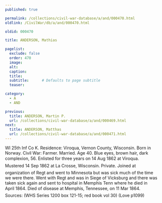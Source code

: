 ```yaml
---
published: true

permalink: /collections/civil-war-database/a/and/000470.html
oldlink: /CivilWar/db/a/and/000470.html

oldid: 000470

title: ANDERSON, Mathias

pagelist:
  exclude: false
  order: 470
  image: 
  alt:
  caption:
  title:
  subtitle:      # Defaults to page subtitle
  teaser:

category: 
  - A 
  - AND

previous:
  title: ANDERSON, Martin P.
  url: /collections/civil-war-database/a/and/000469.html  
next:
  title: ANDERSON, Matthas
  url: /collections/civil-war-database/a/and/000471.html   
---
```

WI 25th Inf Co K. Residence: Viroqua, Vernon County, Wisconsin. Born in Norway. Civil War: Farmer. Married. Age 40. Blue eyes, brown hair, dark complexion, 5&#146;6&#148;. Enlisted for three years on 14 Aug 1862 at Viroqua. Mustered 14 Sep 1862 at La Crosse, Wisconsin. Private. &#147;Joined at organization of Regt and went to Minnesota but was sick much of the time we were there. Went with Regt and was in Siege of Vicksburg and there was taken sick again and sent to hospital in Memphis Tenn where he died in April 1864&#148;. Died of disease at Memphis, Tennessee, on 11 Mar 1864. Sources: (WHS Series 1200 box 121-15; red book vol 30) (Love p1099)